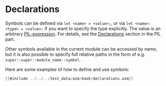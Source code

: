 # Declarations

Symbols can be defined via ``let <name> = <value>;``, or via ``let <name>: <type> = <value>;`` if you want to
specify the type explicitly. The value is an arbitrary [PIL-expression](../pil/expressions.md).
For details, see the [Declarations](../pil/declarations.md) section in the PIL part.

Other symbols available in the current module can be accessed by name, but it is also possible to specify
full relative paths in the form of e.g. ``super::super::module_name::symbol``.

Here are some examples of how to define and use symbols:

```rust
{{#include ../../../test_data/asm/book/declarations.asm}}
```